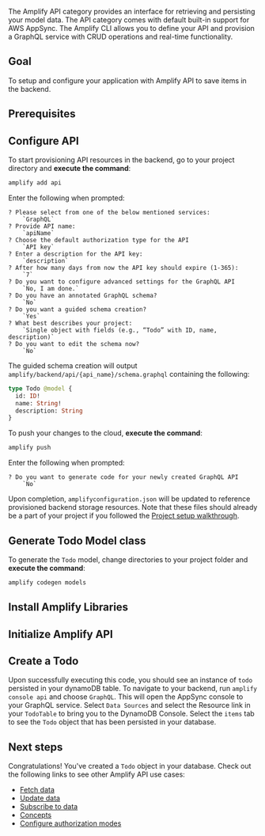 The Amplify API category provides an interface for retrieving and persisting your model data. The API category comes with default built-in support for AWS AppSync. The Amplify CLI allows you to define your API and provision a GraphQL service with CRUD operations and real-time functionality. 

## Goal

To setup and configure your application with Amplify API to save items in the backend.

## Prerequisites

<inline-fragment platform="ios" src="~/lib/graphqlapi/fragments/ios/getting-started/10_preReq.md"></inline-fragment>
<inline-fragment platform="android" src="~/lib/graphqlapi/fragments/android/getting-started/10_preReq.md"></inline-fragment>

## Configure API

To start provisioning API resources in the backend, go to your project directory and **execute the command**:

```bash
amplify add api
```

Enter the following when prompted:
```console
? Please select from one of the below mentioned services: 
    `GraphQL`
? Provide API name: 
    `apiName`
? Choose the default authorization type for the API 
    `API key`
? Enter a description for the API key:
    `description`
? After how many days from now the API key should expire (1-365): 
    `7`
? Do you want to configure advanced settings for the GraphQL API 
    `No, I am done.`
? Do you have an annotated GraphQL schema? 
    `No`
? Do you want a guided schema creation? 
    `Yes`
? What best describes your project: 
    `Single object with fields (e.g., “Todo” with ID, name, description)`
? Do you want to edit the schema now? 
    `No`
```

The guided schema creation will output `amplify/backend/api/{api_name}/schema.graphql` containing the following:
```graphql
type Todo @model {
  id: ID!
  name: String!
  description: String
}
```

To push your changes to the cloud, **execute the command**:

```bash
amplify push
```

Enter the following when prompted:
```console
? Do you want to generate code for your newly created GraphQL API 
    `No`
```

Upon completion, `amplifyconfiguration.json` will be updated to reference provisioned backend storage resources.  Note that these files should already be a part of your project if you followed the [Project setup walkthrough](~/lib/project-setup/create-application.md).

## Generate Todo Model class

To generate the `Todo` model, change directories to your project folder and **execute the command**:

```bash
amplify codegen models
```

<inline-fragment platform="ios" src="~/lib/graphqlapi/fragments/ios/getting-started/40_codegen.md"></inline-fragment>
<inline-fragment platform="android" src="~/lib/graphqlapi/fragments/android/getting-started/40_codegen.md"></inline-fragment>

## Install Amplify Libraries

<inline-fragment platform="ios" src="~/lib/graphqlapi/fragments/ios/getting-started/20_installLib.md"></inline-fragment>
<inline-fragment platform="android" src="~/lib/graphqlapi/fragments/android/getting-started/20_installLib.md"></inline-fragment>

## Initialize Amplify API

<inline-fragment platform="ios" src="~/lib/graphqlapi/fragments/ios/getting-started/30_initapi.md"></inline-fragment>
<inline-fragment platform="android" src="~/lib/graphqlapi/fragments/android/getting-started/30_initapi.md"></inline-fragment>

## Create a Todo

<inline-fragment platform="ios" src="~/lib/graphqlapi/fragments/ios/getting-started/50_createtodo.md"></inline-fragment>
<inline-fragment platform="android" src="~/lib/graphqlapi/fragments/android/getting-started/50_createtodo.md"></inline-fragment>

Upon successfully executing this code, you should see an instance of `todo` persisted in your dynamoDB table. To navigate to your backend, run `amplify console api` and choose `GraphQL`. This will open the AppSync console to your GraphQL service. Select `Data Sources` and select the Resource link in your `TodoTable` to bring you to the DynamoDB Console. Select the `items` tab to see the `Todo` object that has been persisted in your database.

## Next steps

Congratulations! You've created a `Todo` object in your database. Check out the following links to see other Amplify API use cases:

* [Fetch data](~/lib/graphqlapi/query-data.md)
* [Update data](~/lib/graphqlapi/mutate-data.md)
* [Subscribe to data](~/lib/graphqlapi/subscribe-data.md)
* [Concepts](~/lib/graphqlapi/concepts.md)
* [Configure authorization modes](~/lib/graphqlapi/authz.md)

<!-- TODO: * [Authorizing API calls with Cognito User Pool] -->
